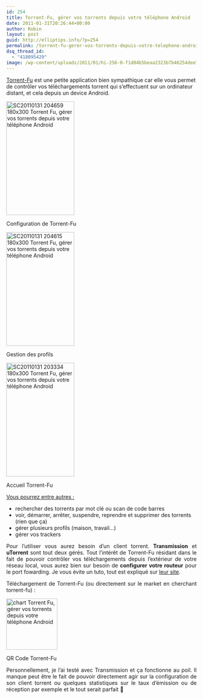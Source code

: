 ```yaml
---
id: 254
title: Torrent-Fu, gérer vos torrents depuis votre téléphone Android
date: 2011-01-31T20:26:44+00:00
author: Robin
layout: post
guid: http://elliptips.info/?p=254
permalink: /torrent-fu-gerer-vos-torrents-depuis-votre-telephone-android/
dsq_thread_id:
  - "418095429"
image: /wp-content/uploads/2011/01/hi-256-0-f1d04b5beaa2323b7b46254dee7ce96ef696b600-180x160.png
---
```

<a title="Torrent-Fu website" href="http://torrent-fu.com/" target="_self">Torrent-Fu</a> est une petite application bien sympathique car elle vous permet de contrôler vos téléchargements torrent qui s&#8217;effectuent sur un ordinateur distant, et cela depuis un device Android.

<div id="attachment_258" style="width: 190px" class="wp-caption alignleft">
  <a href="http://elliptips.info/wp-content/uploads/2011/01/SC20110131-204659.png"><img class="size-medium wp-image-258" title="torrent-fu_configuration" src="http://elliptips.info/wp-content/uploads/2011/01/SC20110131-204659-180x300.png" alt="SC20110131 204659 180x300 Torrent Fu, gérer vos torrents depuis votre téléphone Android" width="180" height="300" srcset="http://elliptips.info/wp-content/uploads/2011/01/SC20110131-204659-180x300.png 180w, http://elliptips.info/wp-content/uploads/2011/01/SC20110131-204659.png 480w" sizes="(max-width: 180px) 100vw, 180px" /></a>
  
  <p class="wp-caption-text">
    Configuration de Torrent-Fu
  </p>
</div>

<div id="attachment_257" style="width: 190px" class="wp-caption alignright">
  <a href="http://elliptips.info/wp-content/uploads/2011/01/SC20110131-204615.png"><img class="size-medium wp-image-257" title="torrent-fu_profils" src="http://elliptips.info/wp-content/uploads/2011/01/SC20110131-204615-180x300.png" alt="SC20110131 204615 180x300 Torrent Fu, gérer vos torrents depuis votre téléphone Android" width="180" height="300" srcset="http://elliptips.info/wp-content/uploads/2011/01/SC20110131-204615-180x300.png 180w, http://elliptips.info/wp-content/uploads/2011/01/SC20110131-204615.png 480w" sizes="(max-width: 180px) 100vw, 180px" /></a>
  
  <p class="wp-caption-text">
    Gestion des profils
  </p>
</div>

<div id="attachment_256" style="width: 190px" class="wp-caption aligncenter">
  <a href="http://elliptips.info/wp-content/uploads/2011/01/SC20110131-203334.png"><img class="size-medium wp-image-256" title="torrent-fu_accueil" src="http://elliptips.info/wp-content/uploads/2011/01/SC20110131-203334-180x300.png" alt="SC20110131 203334 180x300 Torrent Fu, gérer vos torrents depuis votre téléphone Android" width="180" height="300" srcset="http://elliptips.info/wp-content/uploads/2011/01/SC20110131-203334-180x300.png 180w, http://elliptips.info/wp-content/uploads/2011/01/SC20110131-203334.png 480w" sizes="(max-width: 180px) 100vw, 180px" /></a>
  
  <p class="wp-caption-text">
    Accueil Torrent-Fu
  </p>
</div>

<span style="text-decoration: underline;">Vous pourrez entre autres :</span>

  * rechercher des torrents par mot clé ou scan de code barres
  * voir, démarrer, arrêter, suspendre, reprendre et supprimer des torrents (rien que ça)
  * gérer plusieurs profils (maison, travail&#8230;)
  * gérer vos trackers

<p style="text-align: justify;">
  Pour l&#8217;utiliser vous aurez besoin d&#8217;un client torrent. <strong>Transmission</strong> et <strong>uTorrent</strong> sont tout deux gérés. Tout l&#8217;intérêt de Torrent-Fu résidant dans le fait de pouvoir contrôler vos téléchargements depuis l&#8217;extérieur de votre réseau local, vous aurez bien sur besoin de <strong>configurer votre routeur</strong> pour le port fowarding. Je vous évite un tuto, tout est expliqué sur <a title="torrent-fu" href="http://torrent-fu.com/getting-started/" target="_self">leur site</a>.
</p>

<p style="text-align: justify;">
  Téléchargement de Torrent-Fu (ou directement sur le market en cherchant torrent-fu) :
</p>

<div id="attachment_255" style="width: 145px" class="wp-caption aligncenter">
  <a href="http://elliptips.info/wp-content/uploads/2011/01/chart.png"><img class="size-full wp-image-255" title="torrent-fu" src="http://elliptips.info/wp-content/uploads/2011/01/chart.png" alt="chart Torrent Fu, gérer vos torrents depuis votre téléphone Android" width="135" height="135" /></a>
  
  <p class="wp-caption-text">
    QR Code Torrent-Fu
  </p>
</div>

<p style="text-align: justify;">
  Personnellement, je l&#8217;ai testé avec Transmission et ça fonctionne au poil. Il manque peut être le fait de pouvoir directement agir sur la configuration de son client torrent ou quelques statistiques sur le taux d&#8217;émission ou de réception par exemple et le tout serait parfait 🙂
</p>